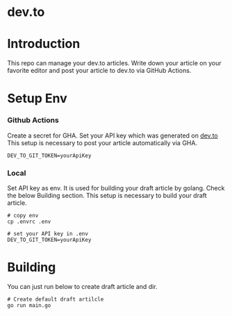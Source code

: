 # dev.to
# Introduction

This repo can manage your dev.to articles. Write down your article on your favorite editor and post your article to dev.to via GitHub Actions.

# Setup Env

### Github Actions

Create a secret for GHA. Set your API key which was generated on [dev.to](https://dev.to/)
This setup is necessary to post your article automatically via GHA.


```
DEV_TO_GIT_TOKEN=yourApiKey
```

### Local

Set API key as env. It is used for building your draft article by golang. Check the below Building section.
This setup is necessary to build your draft article.

```
# copy env
cp .envrc .env
```


```
# set your API key in .env 
DEV_TO_GIT_TOKEN=yourApiKey
```


# Building

You can just run below to create draft article and dir.

```
# Create default draft artilcle
go run main.go

```

